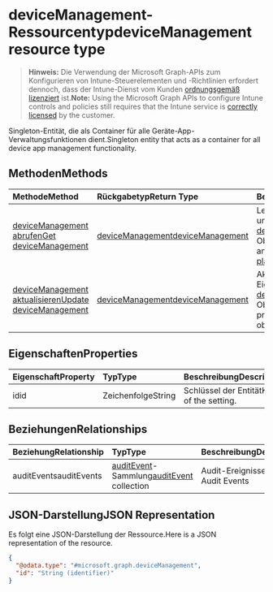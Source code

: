 # <a name="devicemanagement-resource-type"></a><span data-ttu-id="c0303-101">deviceManagement-Ressourcentyp</span><span class="sxs-lookup"><span data-stu-id="c0303-101">deviceManagement resource type</span></span>

> <span data-ttu-id="c0303-102">**Hinweis:** Die Verwendung der Microsoft Graph-APIs zum Konfigurieren von Intune-Steuerelementen und -Richtlinien erfordert dennoch, dass der Intune-Dienst vom Kunden [ordnungsgemäß lizenziert](https://go.microsoft.com/fwlink/?linkid=839381) ist.</span><span class="sxs-lookup"><span data-stu-id="c0303-102">**Note:** Using the Microsoft Graph APIs to configure Intune controls and policies still requires that the Intune service is [correctly licensed](https://go.microsoft.com/fwlink/?linkid=839381) by the customer.</span></span>

<span data-ttu-id="c0303-103">Singleton-Entität, die als Container für alle Geräte-App-Verwaltungsfunktionen dient.</span><span class="sxs-lookup"><span data-stu-id="c0303-103">Singleton entity that acts as a container for all device app management functionality.</span></span>
## <a name="methods"></a><span data-ttu-id="c0303-104">Methoden</span><span class="sxs-lookup"><span data-stu-id="c0303-104">Methods</span></span>
|<span data-ttu-id="c0303-105">Methode</span><span class="sxs-lookup"><span data-stu-id="c0303-105">Method</span></span>|<span data-ttu-id="c0303-106">Rückgabetyp</span><span class="sxs-lookup"><span data-stu-id="c0303-106">Return Type</span></span>|<span data-ttu-id="c0303-107">Beschreibung</span><span class="sxs-lookup"><span data-stu-id="c0303-107">Description</span></span>|
|:---|:---|:---|
|[<span data-ttu-id="c0303-108">deviceManagement abrufen</span><span class="sxs-lookup"><span data-stu-id="c0303-108">Get deviceManagement</span></span>](../api/intune_auditing_devicemanagement_get.md)|[<span data-ttu-id="c0303-109">deviceManagement</span><span class="sxs-lookup"><span data-stu-id="c0303-109">deviceManagement</span></span>](../resources/intune_auditing_devicemanagement.md)|<span data-ttu-id="c0303-110">Lesen von Eigenschaften und Beziehungen des [deviceManagement](../resources/intune_auditing_devicemanagement.md)-Objekts.</span><span class="sxs-lookup"><span data-stu-id="c0303-110">Read properties and relationships of [plannerTaskDetails](../resources/intune_auditing_devicemanagement.md) object.</span></span>|
|[<span data-ttu-id="c0303-111">deviceManagement aktualisieren</span><span class="sxs-lookup"><span data-stu-id="c0303-111">Update deviceManagement</span></span>](../api/intune_auditing_devicemanagement_update.md)|[<span data-ttu-id="c0303-112">deviceManagement</span><span class="sxs-lookup"><span data-stu-id="c0303-112">deviceManagement</span></span>](../resources/intune_auditing_devicemanagement.md)|<span data-ttu-id="c0303-113">Aktualisieren der Eigenschaften eines [deviceManagement](../resources/intune_auditing_devicemanagement.md)-Objekts.</span><span class="sxs-lookup"><span data-stu-id="c0303-113">Update the properties of a [calendar](../resources/intune_auditing_devicemanagement.md) object.</span></span>|

## <a name="properties"></a><span data-ttu-id="c0303-114">Eigenschaften</span><span class="sxs-lookup"><span data-stu-id="c0303-114">Properties</span></span>
|<span data-ttu-id="c0303-115">Eigenschaft</span><span class="sxs-lookup"><span data-stu-id="c0303-115">Property</span></span>|<span data-ttu-id="c0303-116">Typ</span><span class="sxs-lookup"><span data-stu-id="c0303-116">Type</span></span>|<span data-ttu-id="c0303-117">Beschreibung</span><span class="sxs-lookup"><span data-stu-id="c0303-117">Description</span></span>|
|:---|:---|:---|
|<span data-ttu-id="c0303-118">id</span><span class="sxs-lookup"><span data-stu-id="c0303-118">id</span></span>|<span data-ttu-id="c0303-119">Zeichenfolge</span><span class="sxs-lookup"><span data-stu-id="c0303-119">String</span></span>|<span data-ttu-id="c0303-120">Schlüssel der Entität</span><span class="sxs-lookup"><span data-stu-id="c0303-120">Key of the setting.</span></span>|

## <a name="relationships"></a><span data-ttu-id="c0303-121">Beziehungen</span><span class="sxs-lookup"><span data-stu-id="c0303-121">Relationships</span></span>
|<span data-ttu-id="c0303-122">Beziehung</span><span class="sxs-lookup"><span data-stu-id="c0303-122">Relationship</span></span>|<span data-ttu-id="c0303-123">Typ</span><span class="sxs-lookup"><span data-stu-id="c0303-123">Type</span></span>|<span data-ttu-id="c0303-124">Beschreibung</span><span class="sxs-lookup"><span data-stu-id="c0303-124">Description</span></span>|
|:---|:---|:---|
|<span data-ttu-id="c0303-125">auditEvents</span><span class="sxs-lookup"><span data-stu-id="c0303-125">auditEvents</span></span>|<span data-ttu-id="c0303-126">[auditEvent](../resources/intune_auditing_auditevent.md)-Sammlung</span><span class="sxs-lookup"><span data-stu-id="c0303-126">[auditEvent](../resources/intune_auditing_auditevent.md) collection</span></span>|<span data-ttu-id="c0303-127">Audit-Ereignisse</span><span class="sxs-lookup"><span data-stu-id="c0303-127">The Audit Events</span></span>|

## <a name="json-representation"></a><span data-ttu-id="c0303-128">JSON-Darstellung</span><span class="sxs-lookup"><span data-stu-id="c0303-128">JSON Representation</span></span>
<span data-ttu-id="c0303-129">Es folgt eine JSON-Darstellung der Ressource.</span><span class="sxs-lookup"><span data-stu-id="c0303-129">Here is a JSON representation of the resource.</span></span>
<!-- {
  "blockType": "resource",
  "keyProperty": "id",
  "@odata.type": "microsoft.graph.deviceManagement"
}
-->
``` json
{
  "@odata.type": "#microsoft.graph.deviceManagement",
  "id": "String (identifier)"
}
```



